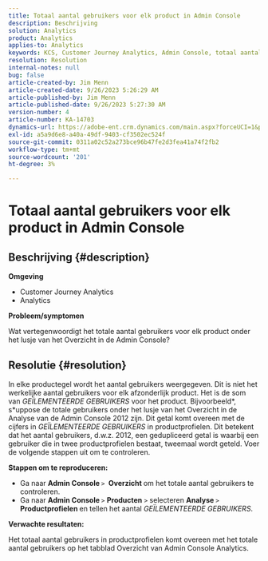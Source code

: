 ```yaml
---
title: Totaal aantal gebruikers voor elk product in Admin Console
description: Beschrijving
solution: Analytics
product: Analytics
applies-to: Analytics
keywords: KCS, Customer Journey Analytics, Admin Console, totaal aantal gebruikers, product, Adobe Analytics
resolution: Resolution
internal-notes: null
bug: false
article-created-by: Jim Menn
article-created-date: 9/26/2023 5:26:29 AM
article-published-by: Jim Menn
article-published-date: 9/26/2023 5:27:30 AM
version-number: 4
article-number: KA-14703
dynamics-url: https://adobe-ent.crm.dynamics.com/main.aspx?forceUCI=1&pagetype=entityrecord&etn=knowledgearticle&id=e8578c3b-2d5c-ee11-be6f-6045bd006268
exl-id: a5a9d6e8-a40a-49df-9403-cf3502ec524f
source-git-commit: 0311a02c52a273bce96b47fe2d3fea41a74f2fb2
workflow-type: tm+mt
source-wordcount: '201'
ht-degree: 3%

---
```


# Totaal aantal gebruikers voor elk product in Admin Console

## Beschrijving {#description}


<b>Omgeving</b>

- Customer Journey Analytics
- Analytics




<b>Probleem/symptomen</b>

Wat vertegenwoordigt het totale aantal gebruikers voor elk product onder het lusje van het Overzicht in de Admin Console?




## Resolutie {#resolution}


In elke productegel wordt het aantal gebruikers weergegeven. Dit is niet het werkelijke aantal gebruikers voor elk afzonderlijk product. Het is de som van *GEÏLEMENTEERDE GEBRUIKERS* voor het product. Bijvoorbeeld*, s*uppose de totale gebruikers onder het lusje van het Overzicht in de Analyse van de Admin Console 2012 zijn. Dit getal komt overeen met de cijfers in *GEÏLEMENTEERDE GEBRUIKERS* in productprofielen. Dit betekent dat het aantal gebruikers, d.w.z. 2012, een gedupliceerd getal is waarbij een gebruiker die in twee productprofielen bestaat, tweemaal wordt geteld. Voer de volgende stappen uit om te controleren.

<b>Stappen om te reproduceren:</b>

- Ga naar <b>Admin Console </b>`>` <b> Overzicht </b>om het totale aantal gebruikers te controleren.
- Ga naar <b>Admin Console </b>`>`  <b>Producten</b> `>`  selecteren <b>Analyse </b>`>`  <b>Productprofielen </b>en tellen het aantal *GEÏLEMENTEERDE GEBRUIKERS*.




<b>Verwachte resultaten:</b>

Het totaal aantal gebruikers in productprofielen komt overeen met het totale aantal gebruikers op het tabblad Overzicht van Admin Console Analytics.
